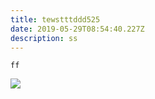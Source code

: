 ```yaml
---
title: tewstttddd525
date: 2019-05-29T08:54:40.227Z
description: ss
---
```

```
ff
```

![](/img/c0fdbe5817b2764262520fd1905e1f75.jpg)
